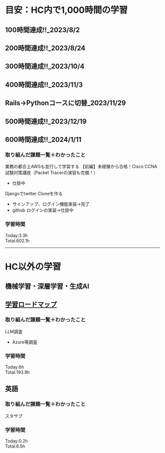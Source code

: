 # 目安：HC内で1,000時間の学習
## 100時間達成!!_2023/8/2
## 200時間達成!!_2023/8/24
## 300時間達成!!_2023/10/4
## 400時間達成!!_2023/11/3
## Rails→Pythonコースに切替_2023/11/29
## 500時間達成!!_2023/12/19
## 600時間達成!!_2024/1/11

### 取り組んだ課題一覧＋わかったこと
業務の都合上AWSも並行して学習する
【前編】未経験から合格！Cisco CCNA試験対策講座（Packet Tracerの演習も完備！）
- 仕掛中

Djangoでtwitter Cloneを作る
- サインアップ、ログイン機能実装→完了
- github ログインの実装→仕掛中

### 学習時間
Today:3.3h<br>
Total:602.1h

------------------------------------------
# HC以外の学習
## 機械学習・深層学習・生成AI
## [学習ロードマップ](https://github.com/sousou1216/machine_learning/tree/main)
### 取り組んだ課題一覧＋わかったこと
LLM調査
- Azure等調査

### 学習時間
Today:6h<br>
Total:193.9h

## 英語
### 取り組んだ課題一覧＋わかったこと
スタサプ

### 学習時間
Today:0.2h<br>
Total:6.5h
